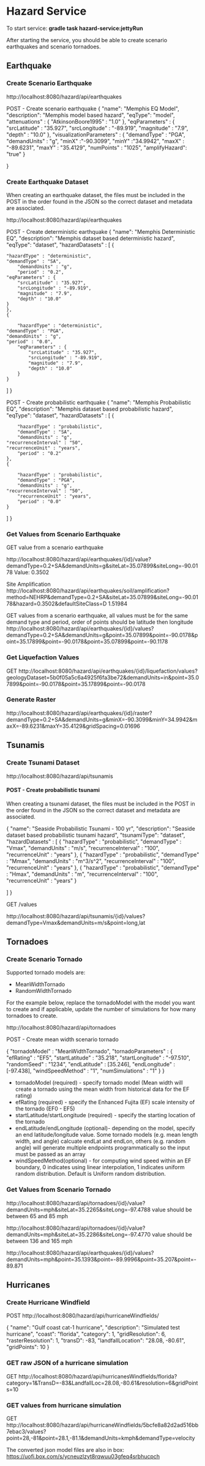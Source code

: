 # Hazard Service

To start service: **gradle task hazard-service:jettyRun**

After starting the service, you should be able to create scenario earthquakes and scenario tornadoes.

## Earthquake

### Create Scenario Earthquake

http://localhost:8080/hazard/api/earthquakes

POST - Create scenario earthquake
{
  "name": "Memphis EQ Model",
  "description": "Memphis model based hazard",
  "eqType": "model",
  "attenuations" : {
    "AtkinsonBoore1995" : "1.0"
  },
  "eqParameters" : {
    "srcLatitude" : "35.927",
    "srcLongitude" : "-89.919",
    "magnitude" : "7.9",
    "depth" : "10.0"
  },
  "visualizationParameters" : {
    "demandType" : "PGA",
    "demandUnits" : "g",
    "minX" :"-90.3099",
    "minY" :"34.9942",
    "maxX" : "-89.6231",
    "maxY" : "35.4129",
    "numPoints" : "1025",
    "amplifyHazard": "true"
  }

}

### Create Earthquake Dataset

When creating an earthquake dataset, the files must be included in the POST in the order found in the JSON
so the correct dataset and metadata are associated.

http://localhost:8080/hazard/api/earthquakes

POST - Create deterministic earthquake
{
  "name": "Memphis Deterministic EQ",
  "description": "Memphis dataset based deterministic hazard",
  "eqType": "dataset",
  "hazardDatasets" :  [ 
    {

	"hazardType" : "deterministic",
	"demandType" : "SA",
        "demandUnits" : "g",
        "period" : "0.2",
	"eqParameters" : {
	    "srcLatitude" : "35.927",
	    "srcLongitude" : "-89.919",
	    "magnitude" : "7.9",
	    "depth" : "10.0"
	}
    },
    {
	
        "hazardType" : "deterministic",
	"demandType" : "PGA",
	"demandUnits" : "g",
	"period" : "0.0",
        "eqParameters" : {
            "srcLatitude" : "35.927",
            "srcLongitude" : "-89.919",
            "magnitude" : "7.9",
            "depth" : "10.0"
        }
    }
    
  ]
}

POST - Create probabilistic earthquake
{ 
  "name": "Memphis Probabilistic EQ",
  "description": "Memphis dataset based probabilistic hazard",
  "eqType": "dataset",
  "hazardDatasets" :  [
    {
        
        "hazardType" : "probabilistic",
        "demandType" : "SA",
        "demandUnits" : "g",
	"recurrenceInterval" : "50",
	"recurrenceUnit" : "years",
        "period" : "0.2"
    },
    {
        
        "hazardType" : "probabilistic",
        "demandType" : "PGA",
        "demandUnits" : "g",
	"recurrenceInterval" : "50",
        "recurrenceUnit" : "years",
        "period" : "0.0"
    }
   
  ]
}

### Get Values from Scenario Earthquake

GET value from a scenario earthquake

http://localhost:8080/hazard/api/earthquakes/{id}/value?demandType=0.2+SA&demandUnits=g&siteLat=35.07899&siteLong=-90.0178
Value: 0.3502

Site Amplification
http://localhost:8080/hazard/api/earthquakes/soil/amplification?method=NEHRP&demandType=0.2+SA&siteLat=35.07899&siteLong=-90.0178&hazard=0.3502&defaultSiteClass=D
1.51984

GET values from a scenario earthquake, all values must be for the same demand type and period, order of points should be latitude then longitude
http://localhost:8080/hazard/api/earthquakes/{id}/values?demandType=0.2+SA&demandUnits=g&point=35.07899&point=-90.0178&point=35.17899&point=-90.0178&point=35.07899&point=-90.1178

### Get Liquefaction Values

GET
http://localhost:8080/hazard/api/earthquakes/{id}/liquefaction/values?geologyDataset=5b0f05a5c6a4925f6fa3be72&demandUnits=in&point=35.07899&point=-90.0178&point=35.17899&point=-90.0178

### Generate Raster

http://localhost:8080/hazard/api/earthquakes/{id}/raster?demandType=0.2+SA&demandUnits=g&minX=-90.3099&minY=34.9942&maxX=-89.6231&maxY=35.4129&gridSpacing=0.01696

## Tsunamis

### Create Tsunami Dataset

http://localhost:8080/hazard/api/tsunamis

#### POST - Create probabilistic tsunami

When creating a tsunami dataset, the files must be included in the POST in the order found in the JSON
so the correct dataset and metadata are associated.

{
  "name": "Seaside Probabilistic Tsunami - 100 yr",
  "description": "Seaside dataset based probabilistic tsunami hazard",
  "tsunamiType": "dataset",
  "hazardDatasets" :  [
    {
        "hazardType" : "probabilistic",
        "demandType" : "Vmax",
        "demandUnits" : "m/s", 
        "recurrenceInterval" : "100",
        "recurrenceUnit" : "years"
    },
    {
        "hazardType" : "probabilistic",
        "demandType" : "Mmax",
        "demandUnits" : "m^3/s^2", 
        "recurrenceInterval" : "100",
        "recurrenceUnit" : "years"
    },
    {
        "hazardType" : "probabilistic",
        "demandType" : "Hmax",
        "demandUnits" : "m", 
        "recurrenceInterval" : "100",
        "recurrenceUnit" : "years"
    }
   
  ]
}

GET /values

http://localhost:8080/hazard/api/tsunamis/{id}/values?demandType=Vmax&demandUnits=m/s&point=long,lat

## Tornadoes

### Create Scenario Tornado
Supported tornado models are:
* MeanWidthTornado
* RandomWidthTornado

For the example below, replace the tornadoModel with the model you want to create and if applicable, update the number of simulations for how many tornadoes to create.

http://localhost:8080/hazard/api/tornadoes

POST - Create mean width scenario tornado

{
  "tornadoModel" : "MeanWidthTornado",
  "tornadoParameters" : {
    "efRating" : "EF5",
    "startLatitude" : "35.218",
    "startLongitude" : "-97.510",
    "randomSeed" : "1234",
    "endLatitude" : [35.246],
    "endLongitude" : [-97.438],
    "windSpeedMethod" : "1",
    "numSimulations" : "1"
  }
}



* tornadoModel (required) - specify tornado model (Mean width will create a tornado using the mean width from historical
data for the EF rating)
* efRating (required) - specify the Enhanced Fujita (EF) scale intensity of the tornado (EF0 - EF5)
* startLatitude/startLongitude (required) - specify the starting location of the tornado
* endLatitude/endLongitude (optional)- depending on the model, specify an end latitude/longitude value. Some tornado
models (e.g. mean length width, and angle) calcuate endLat and endLon, others (e.g. random angle) will generate multiple endpoints programmatically so the input must be passed as an array
* windSpeedMethod(optional) - for computing wind speed within an EF boundary, 0 indicates using linear interpolation, 1
indicates uniform random distribution. Default is Uniform random distribution.

### Get Values from Scenario Tornado

http://localhost:8080/hazard/api/tornadoes/{id}/value?demandUnits=mph&siteLat=35.2265&siteLong=-97.4788
value should be between 65 and 85 mph

http://localhost:8080/hazard/api/tornadoes/{id}/value?demandUnits=mph&siteLat=35.2286&siteLong=-97.4770
value should be between 136 and 165 mph

http://localhost:8080/hazard/api/earthquakes/{id}/values?demandUnits=mph&point=35.1393&point=-89.9996&point=35.207&point=-89.871

## Hurricanes 

### Create Hurricane Windfield

POST http://localhost:8080/hazard/api/hurricaneWindfields/

{
	"name": "Gulf coast cat-1 hurricane",
	"description": "Simulated test hurricane",
	"coast": "florida",
	"category": 1,
	"gridResolution": 6,
	"rasterResolution": 1,
	"transD": -83,
	"landfallLocation": "28.08, -80.61",
	"gridPoints": 10
}

### GET raw JSON of a hurricane simulation

GET http://localhost:8080/hazard/api/hurricanesWindfields/florida?category=1&TransD=-83&LandfallLoc=28.08,-80.61&resolution=6&gridPoints=10

### GET values from hurricane simulation

GET http://localhost:8080/hazard/api/hurricaneWindfields/5bcfe8a82d2ad516bb7ebac3/values?point=28,-81&point=28.1,-81.1&demandUnits=kmph&demandType=velocity

The converted json model files are also in box:
https://uofi.box.com/s/ycneuzlzyt8rqwuu03gfeq4srbhucpch
